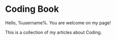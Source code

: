 # Coding Book

Hello, %username%. You are welcome on my page!

This is a collection of my articles about Coding.
